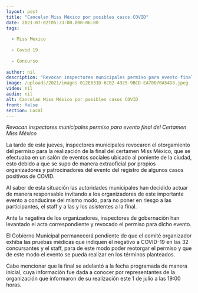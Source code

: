 ```yaml
---
layout: post
title: "Cancelan Miss México por posibles casos COVID"
date: 2021-07-02T05:33:00.000-06:00
tags:
  
  - Miss Mexico
  
  - Covid 19
  
  - Concurso
  
author: nil
description: "Revocan inspectores municipales permiso para evento final del Certamen Miss México"
image: /uploads/2021/images-012E631D-6CB2-4925-9BCD-EA70D70A54D8.jpeg
video: nil
audio: nil
alt: Cancelan Miss México por posibles casos COVID
front: false
section: Local
---
```


*Revocan inspectores municipales permiso para evento final del Certamen Miss México*

La tarde de este jueves, inspectores municipales revocaron el otorgamiento del permiso para la realización de la final del certamen Miss México, que se efectuaba en un salón de eventos sociales ubicado al poniente de la ciudad, esto debido a que se supo de manera extraoficial por propios organizadores y patrocinadores del evento del registro de algunos casos positivos de COVID.

Al saber de esta situación las autoridades municipales han decidido actuar de manera responsable invitando a los organizadores de este importante evento a conducirse del mismo modo, para no poner en riesgo a las participantes, el staff y a las y los asistentes a la final.

Ante la negativa de los organizadores, inspectores de gobernación han levantado el acta correspondiente y revocado el permiso para dicho evento.

El Gobierno Municipal permanecerá pendiente de que el comité organizador exhiba las pruebas médicas que indiquen el negativo a COVID-19 en las 32 concursantes y el staff, para de este modo poder reotorgar el permiso y que de este modo el evento se pueda realizar en los términos planteados.

Cabe mencionar que la final se adelantó a la fecha programada de manera inicial, cuya información fue dada a conocer por representantes de la organización que informaron de su realización este 1 de julio a las 19:00 horas.